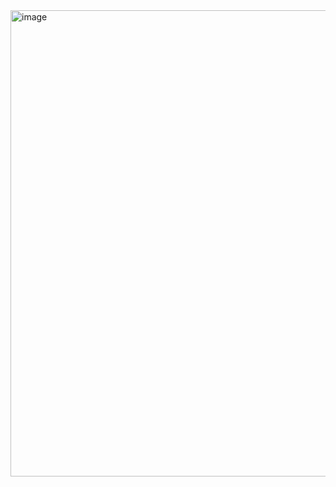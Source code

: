 <img width="746" alt="image" src="https://github.com/user-attachments/assets/2cc72660-18d2-46c1-ada5-b12c88d800ca" />
